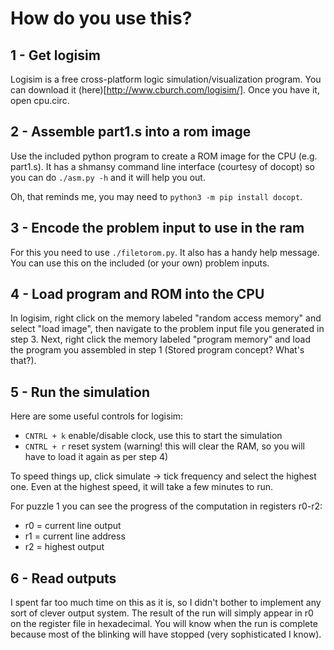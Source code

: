 # How do you use this?
## 1 - Get logisim
Logisim is a free cross-platform logic simulation/visualization program. You can download it (here)[http://www.cburch.com/logisim/]. Once you have it, open cpu.circ.

## 2 - Assemble part1.s into a rom image
Use the included python program to create a ROM image for the CPU (e.g. part1.s). It has a shmansy command line interface (courtesy of docopt) so you can do `./asm.py -h` and it will help you out.

Oh, that reminds me, you may need to `python3 -m pip install docopt`.

## 3 - Encode the problem input to use in the ram
For this you need to use `./filetorom.py`. It also has a handy help message. You can use this on the included (or your own) problem inputs.

## 4 - Load program and ROM into the CPU
In logisim, right click on the memory labeled "random access memory" and select "load image", then navigate to the problem input file you generated in step 3. Next, right click the memory labeled "program memory" and load the program you assembled in step 1 (Stored program concept? What's that?).

## 5 - Run the simulation
Here are some useful controls for logisim:
- `CNTRL + k` enable/disable clock, use this to start the simulation
- `CNTRL + r` reset system (warning! this will clear the RAM, so you will have to load it again as per step 4)

To speed things up, click simulate -> tick frequency and select the highest one. Even at the highest speed, it will take a few minutes to run.

For puzzle 1 you can see the progress of the computation in registers r0-r2:
- r0 = current line output
- r1 = current line address
- r2 = highest output

## 6 - Read outputs
I spent far too much time on this as it is, so I didn't bother to implement any sort of clever output system. The result of the run will simply appear in r0 on the register file in hexadecimal. You will know when the run is complete because most of the blinking will have stopped (very sophisticated I know).
